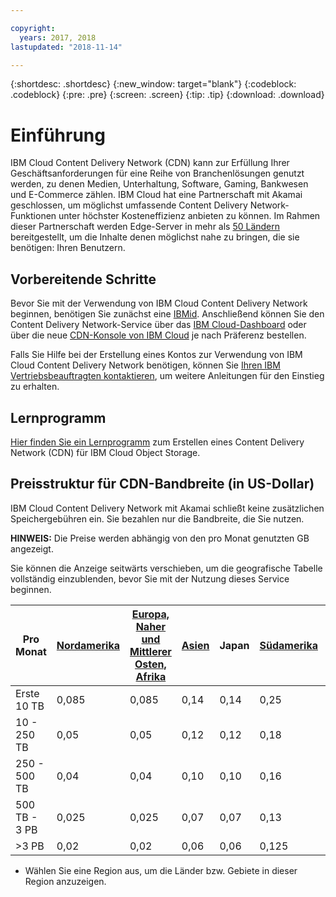 ```yaml
---

copyright:
  years: 2017, 2018
lastupdated: "2018-11-14"

---
```


{:shortdesc: .shortdesc}
{:new_window: target="blank"}
{:codeblock: .codeblock}
{:pre: .pre}
{:screen: .screen}
{:tip: .tip}
{:download: .download}

# Einführung

IBM Cloud Content Delivery Network (CDN) kann zur Erfüllung Ihrer Geschäftsanforderungen für eine Reihe von Branchenlösungen genutzt werden, zu denen Medien, Unterhaltung, Software, Gaming, Bankwesen und E-Commerce zählen. IBM Cloud hat eine Partnerschaft mit Akamai geschlossen, um möglichst umfassende Content Delivery Network-Funktionen unter höchster Kosteneffizienz anbieten zu können. Im Rahmen dieser Partnerschaft werden Edge-Server in mehr als [50 Ländern](edge-servers.html#list-of-edge-servers) bereitgestellt, um die Inhalte denen möglichst nahe zu bringen, die sie benötigen: Ihren Benutzern. 

## Vorbereitende Schritte

Bevor Sie mit der Verwendung von IBM Cloud Content Delivery Network beginnen, benötigen Sie zunächst eine [IBMid](https://www.ibm.com/account/us-en/signup/register.html). Anschließend können Sie den Content Delivery Network-Service über das [IBM Cloud-Dashboard](https://console.bluemix.net/catalog/infrastructure/cdn-powered-by-akamai) oder über die neue [CDN-Konsole von IBM Cloud](https://www.ibm.com/cloud/cdn) je nach Präferenz bestellen.

Falls Sie Hilfe bei der Erstellung eines Kontos zur Verwendung von IBM Cloud Content Delivery Network benötigen, können Sie [Ihren IBM Vertriebsbeauftragten kontaktieren](https://www.ibm.com/cloud-computing/bluemix/contact-us), um weitere Anleitungen für den Einstieg zu erhalten.

## Lernprogramm

[Hier finden Sie ein Lernprogramm](https://{DomainName}/docs/tutorials/static-files-cdn.html#accelerate-delivery-of-static-files-using-a-cdn) zum Erstellen eines Content Delivery Network (CDN) für IBM Cloud Object Storage.

## Preisstruktur für CDN-Bandbreite (in US-Dollar)

IBM Cloud Content Delivery Network mit Akamai schließt keine zusätzlichen Speichergebühren ein. Sie bezahlen nur die Bandbreite, die Sie nutzen.

**HINWEIS:** Die Preise werden abhängig von den pro Monat genutzten GB angezeigt.

Sie können die Anzeige seitwärts verschieben, um die geografische Tabelle vollständig einzublenden, bevor Sie mit der Nutzung dieses Service beginnen.

|Pro Monat| [Nordamerika](north-america-region.html) | [Europa, Naher und Mittlerer Osten, Afrika](emea-region.html) | [Asien](asia-region.html) | Japan | [Südamerika](south-america-region.html) | Australien, Neuseeland | Indien |
|-------|-----|-----|-----|-----|-----|----|-----|
|Erste 10 TB| 0,085 | 0,085 | 0,14 | 0,14 | 0,25 | 0,14 | 0,17 |
|10 - 250 TB | 0,05 | 0,05 | 0,12 | 0,12 | 0,18 | 0,12 | 0,11 |
|250 - 500 TB| 0,04 | 0,04 | 0,10 | 0,10 | 0,16 | 0,10 | 0,10 |
|500 TB - 3 PB| 0,025 | 0,025| 0,07 | 0,07 | 0,13 | 0,09 | 0,09 |
|\>3 PB| 0,02 | 0,02 | 0,06 | 0,06 | 0,125 | 0,085 | 0,085 |
* Wählen Sie eine Region aus, um die Länder bzw. Gebiete in dieser Region anzuzeigen.
